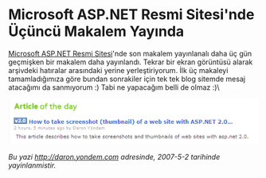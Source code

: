 # Microsoft ASP.NET Resmi Sitesi'nde Üçüncü Makalem Yayında 

[Microsoft ASP.NET Resmi Sitesi](http://www.asp.net)'nde son makalem
yayınlanalı daha üç gün geçmişken bir makalem daha yayınlandı. Tekrar
bir ekran görüntüsü alarak arşivdeki hatıralar arasındaki yerine
yerleştiriyorum. İlk üç makaleyi tamamladığımıza göre bundan sonrakiler
için tek tek blog sitemde mesaj atacağımı da sanmıyorum :) Tabi ne
yapacağım belli de olmaz :)\

![](media/Microsoft_ASP_NET_Resmi_Sitesinde_Ucuncu_Makalem_Yayinda/01052007_1.png)


*Bu yazi http://daron.yondem.com adresinde, 2007-5-2 tarihinde yayinlanmistir.*